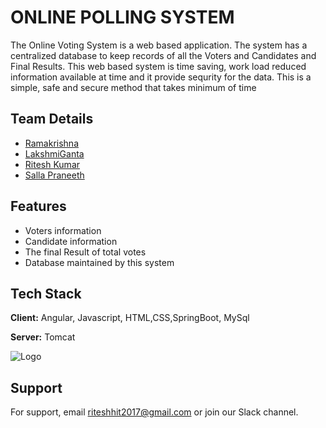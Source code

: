 
# ONLINE POLLING SYSTEM

The Online Voting System is a web based application. The system has a
centralized database to keep records of all the Voters and Candidates and Final
Results. This web based system is time saving, work load reduced
information available at time and it provide sequrity for the data. This is a simple, safe and secure method that takes minimum of time


## Team Details

- [Ramakrishna](https://www.github.com/Ramkrsh251)
- [LakshmiGanta](https://www.github.com/LakshmiGanta)
- [Ritesh Kumar](https://www.github.com/rites21)
- [Salla Praneeth](https://www.github.com/praneeth0212)
  
## Features

- Voters information
- Candidate information
- The final Result of total votes
- Database maintained by this system

  
## Tech Stack

**Client:** Angular, Javascript, HTML,CSS,SpringBoot, MySql

**Server:** Tomcat





  
![Logo](https://i.ytimg.com/vi/q25jgAZTTsU/maxresdefault.jpg)
## Support

For support, email riteshhit2017@gmail.com or join our Slack channel.

  
